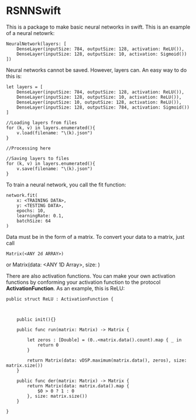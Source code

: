 # RSNNSwift

This is a package to make basic neural networks in swift. 
This is an example of a neural netowrk: 

	NeuralNetwork(layers: [
		DenseLayer(inputSize: 784, outputSize: 128, activation: ReLU()),
		DenseLayer(inputSize: 128, outputSize: 10, activation: Sigmoid())
	])

Neural networks cannot be saved. However, layers can. An easy way to do this is: 

	let layers = [
		DenseLayer(inputSize: 784, outputSize: 128, activation: ReLU()),
		DenseLayer(inputSize: 128, outputSize: 10, activation: ReLU()),
		DenseLayer(inputSize: 10, outputSize: 128, activation: ReLU()),
		DenseLayer(inputSize: 128, outputSize: 784, activation: Sigmoid())
	]
	
	//Loading layers from files 
	for (k, v) in layers.enumerated(){
		v.load(filename: "\(k).json")
	}
	
	//Processing here
	
	//Saving layers to files
	for (k, v) in layers.enumerated(){
		v.save(filename: "\(k).json")
	}

To train a neural network, you call the fit function: 

	network.fit(
		x: <TRAINING DATA>,
		y: <TESTING DATA>,
		epochs: 10,
		learningRate: 0.1,
		batchSize: 64
	)
	
Data must be in the form of a matrix. To convert your data to a matrix, just call 

	Matrix(<ANY 2d ARRAY>)

or 
	Matrix(data: <ANY 1D Array>, size: <THE SHAPE>)



There are also activation functions. You can make your own 
activation functions by conforming your activation function to the 
protocol **ActivationFunction**. As an example, this is ReLU: 

	public struct ReLU : ActivationFunction {
		
		

		public init(){}

		public func run(matrix: Matrix) -> Matrix {

			let zeros : [Double] = (0..<matrix.data().count).map { _ in
				return 0
			}

			return Matrix(data: vDSP.maximum(matrix.data(), zeros), size: matrix.size())
		}
		
		public func der(matrix: Matrix) -> Matrix {
			return Matrix(data: matrix.data().map {
				$0 > 0 ? 1 : 0
			}, size: matrix.size())
		}

	}
	

